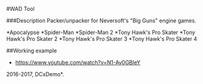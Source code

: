 #WAD Tool

###Description
Packer/unpacker for Neversoft's "Big Guns" engine games.

*Apocalypse
*Spider-Man
*Spider-Man 2
*Tony Hawk's Pro Skater
*Tony Hawk's Pro Skater 2
*Tony Hawk's Pro Skater 3
*Tony Hawk's Pro Skater 4

##Working example
* https://www.youtube.com/watch?v=N1-Av0GBIeY

2016-2017, DCxDemo*.